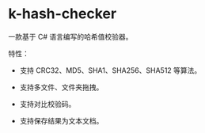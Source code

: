 # k-hash-checker

一款基于 C# 语言编写的哈希值校验器。

特性：

* 支持 CRC32、MD5、SHA1、SHA256、SHA512 等算法。

* 支持多文件、文件夹拖拽。

* 支持对比校验码。

* 支持保存结果为文本文档。
